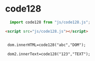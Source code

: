 # code128


```javascript
  import code128 from "js/code128.js";
```

```html
<script src="js/code128.js"></script>
```

```html

 dom.innerHTML=code128("abc","DOM");
 
 dom2.innerText=code128("123","TEXT");
 
``` 
 
